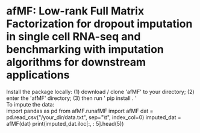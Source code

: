 # afMF: Low-rank Full Matrix Factorization for dropout imputation in single cell RNA-seq and benchmarking with imputation algorithms for downstream applications 
Install the package locally: (1) download / clone 'afMF' to your directory; (2) enter the 'afMF' directory; (3) then run ' pip install . '  <br />
To impute the data: <br />
import pandas as pd
from afMF.runafMF import afMF
dat = pd.read_csv("/your_dir/data.txt", sep="\t", index_col=0)
imputed_dat = afMF(dat)
print(imputed_dat.iloc[:, : 5].head(5))
